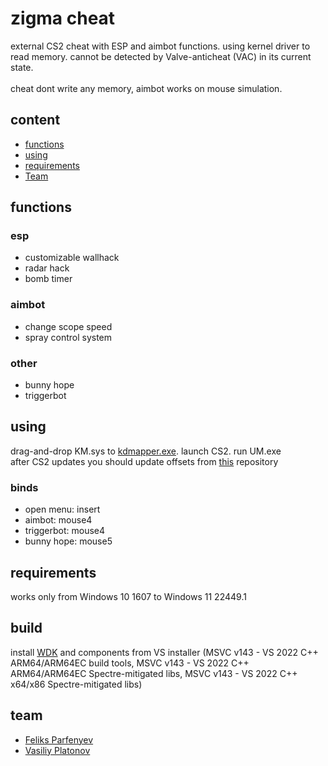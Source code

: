 # zigma cheat
external CS2 cheat with ESP and aimbot functions. using kernel driver to read memory. cannot be detected by Valve-anticheat (VAC) in its current state. 
<br> <br> cheat dont write any memory, aimbot works on mouse simulation.


## content
- [functions](#functions)
- [using](#binds)
- [requirements](#requirements)
- [Team](#Team)

## functions
### esp
- customizable wallhack
- radar hack
- bomb timer
### aimbot
- change scope speed
- spray control system
### other
- bunny hope
- triggerbot

## using
drag-and-drop KM.sys to [kdmapper.exe](https://github.com/TheCruZ/kdmapper). launch CS2. run UM.exe
<br>
after CS2 updates you should update offsets from [this](https://github.com/a2x/cs2-dumper) repository
### binds
- open menu: insert
- aimbot: mouse4
- triggerbot: mouse4
- bunny hope: mouse5

## requirements 
works only from Windows 10 1607 to Windows 11 22449.1

## build
install [WDK](https://learn.microsoft.com/windows-hardware/drivers/download-the-wdk) and components from VS installer (MSVC v143 - VS 2022 C++ ARM64/ARM64EC build tools, MSVC v143 - VS 2022 C++ ARM64/ARM64EC Spectre-mitigated libs, MSVC v143 - VS 2022 C++ x64/x86 Spectre-mitigated libs)

## team
- [Feliks Parfenyev](https://github.com/Feluxa)
- [Vasiliy Platonov](https://github.com/getpills) 
